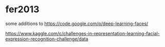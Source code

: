 fer2013
=======

some additions to https://code.google.com/p/deep-learning-faces/

https://www.kaggle.com/c/challenges-in-representation-learning-facial-expression-recognition-challenge/data
